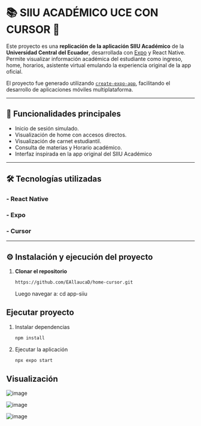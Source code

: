 # 📚 SIIU ACADÉMICO UCE CON CURSOR 👋

Este proyecto es una **replicación de la aplicación SIIU Académico** de la **Universidad Central del Ecuador**, desarrollada con [Expo](https://expo.dev) y React Native. Permite visualizar información académica del estudiante como ingreso, home, horarios, asistente virtual emulando la experiencia original de la app oficial.

El proyecto fue generado utilizando [`create-expo-app`](https://www.npmjs.com/package/create-expo-app), facilitando el desarrollo de aplicaciones móviles multiplataforma.

---

## 🚀 Funcionalidades principales

- Inicio de sesión simulado.
- Visualización de home con accesos directos.
- Visualización de carnet estudiantil.
- Consulta de materias y Horario académico.
- Interfaz inspirada en la app original del SIIU Académico

---

## 🛠️ Tecnologías utilizadas

### - React Native
### - Expo
### - Cursor

---

## ⚙️ Instalación y ejecución del proyecto

1. **Clonar el repositorio**

   ```bash
   https://github.com/EAllaucaD/home-cursor.git
   ```
   Luego navegar a:
   cd app-siiu




## Ejecutar proyecto

1. Instalar dependencias

   ```bash
   npm install
   ```

2. Ejecutar la aplicación

   ```bash
   npx expo start
   ```


## Visualización

![image](https://github.com/user-attachments/assets/3ca6b949-13a6-4cf0-9c5a-653d1acda718)

![image](https://github.com/user-attachments/assets/85e39b48-7db8-4947-88c5-cf1ebe13a899)

![image](https://github.com/user-attachments/assets/d0593370-00cd-450b-b3a0-a02fe742820d)

